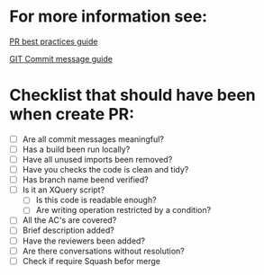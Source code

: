 # For more information see:
[PR best practices guide](https://confluence.fpa.rbxd.ds/display/ID/DRAFT+-+Pull+Request+Best+practices)

[GIT Commit message guide](https://confluence.fpa.rbxd.ds/display/ID/Git+Commit+message)

# Checklist that should have been when create PR:
- [ ] Are all commit messages meaningful?
- [ ] Has a build been run locally?
- [ ] Have all unused imports been removed?
- [ ] Have you checks the code is clean and tidy?
- [ ] Has branch name beend verified?
- [ ] Is it an XQuery script?
    - [ ] Is this code is readable enough?
    - [ ] Are writing operation restricted by a condition?
- [ ] All the AC's are covered?
- [ ] Brief description added?
- [ ] Have the reviewers been added?
- [ ] Are there conversations without resolution?
- [ ] Check if require Squash befor merge
